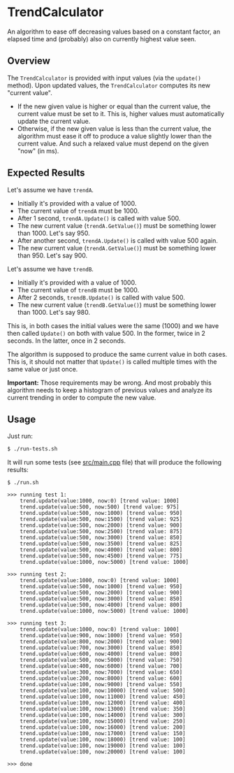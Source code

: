 # TrendCalculator

An algorithm to ease off decreasing values based on a constant factor, an elapsed time and (probably) also on currently highest value seen.


## Overview

The `TrendCalculator` is provided with input values (via the `update()` method). Upon updated values, the `TrendCalculator` computes its new "current value".

* If the new given value is higher or equal than the current value, the current value must be set to it. This is, higher values must automatically update the current value.
* Otherwise, if the new given value is less than the current value, the algorithm must ease it off to produce a value slightly lower than the current value. And such a relaxed value must depend on the given "now" (in ms).


## Expected Results

Let's assume we have `trendA`.

* Initially it's provided with a value of 1000.
* The current value of `trendA` must be 1000.
* After 1 second, `trendA.Update()` is called with value 500.
* The new current value (`trendA.GetValue()`) must be something lower than 1000. Let's say 950.
* After another second, `trendA.Update()` is called with value 500 again.
* The new current value (`trendA.GetValue()`) must be something lower than 950. Let's say 900.

Let's assume we have `trendB`.

* Initially it's provided with a value of 1000.
* The current value of `trendB` must be 1000.
* After 2 seconds, `trendB.Update()` is called with value 500.
* The new current value (`trendB.GetValue()`) must be something lower than 1000. Let's say 980.

This is, in both cases the initial values were the same (1000) and we have then called `Update()` on both with value 500. In the former, twice in 2 seconds. In the latter, once in 2 seconds.

The algorithm is supposed to produce the same current value in both cases. This is, it should not matter that `Update()` is called multiple times with the same value or just once.

**Important:** Those requirements may be wrong. And most probably this algorithm needs to keep a histogram of previous values and analyze its current trending in order to compute the new value.


## Usage

Just run:

```bash
$ ./run-tests.sh
```

It will run some tests (see [src/main.cpp](./src/main.cpp) file) that will produce the following results:

```
$ ./run.sh

>>> running test 1:
    trend.update(value:1000, now:0) [trend value: 1000]
    trend.update(value:500, now:500) [trend value: 975]
    trend.update(value:500, now:1000) [trend value: 950]
    trend.update(value:500, now:1500) [trend value: 925]
    trend.update(value:500, now:2000) [trend value: 900]
    trend.update(value:500, now:2500) [trend value: 875]
    trend.update(value:500, now:3000) [trend value: 850]
    trend.update(value:500, now:3500) [trend value: 825]
    trend.update(value:500, now:4000) [trend value: 800]
    trend.update(value:500, now:4500) [trend value: 775]
    trend.update(value:1000, now:5000) [trend value: 1000]

>>> running test 2:
    trend.update(value:1000, now:0) [trend value: 1000]
    trend.update(value:500, now:1000) [trend value: 950]
    trend.update(value:500, now:2000) [trend value: 900]
    trend.update(value:500, now:3000) [trend value: 850]
    trend.update(value:500, now:4000) [trend value: 800]
    trend.update(value:1000, now:5000) [trend value: 1000]

>>> running test 3:
    trend.update(value:1000, now:0) [trend value: 1000]
    trend.update(value:900, now:1000) [trend value: 950]
    trend.update(value:800, now:2000) [trend value: 900]
    trend.update(value:700, now:3000) [trend value: 850]
    trend.update(value:600, now:4000) [trend value: 800]
    trend.update(value:500, now:5000) [trend value: 750]
    trend.update(value:400, now:6000) [trend value: 700]
    trend.update(value:300, now:7000) [trend value: 650]
    trend.update(value:200, now:8000) [trend value: 600]
    trend.update(value:100, now:9000) [trend value: 550]
    trend.update(value:100, now:10000) [trend value: 500]
    trend.update(value:100, now:11000) [trend value: 450]
    trend.update(value:100, now:12000) [trend value: 400]
    trend.update(value:100, now:13000) [trend value: 350]
    trend.update(value:100, now:14000) [trend value: 300]
    trend.update(value:100, now:15000) [trend value: 250]
    trend.update(value:100, now:16000) [trend value: 200]
    trend.update(value:100, now:17000) [trend value: 150]
    trend.update(value:100, now:18000) [trend value: 100]
    trend.update(value:100, now:19000) [trend value: 100]
    trend.update(value:100, now:20000) [trend value: 100]

>>> done
```
